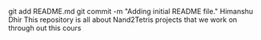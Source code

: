git add README.md
git commit -m "Adding initial README file."
Himanshu Dhir 
This repository is all about Nand2Tetris projects that we work on through out this cours
